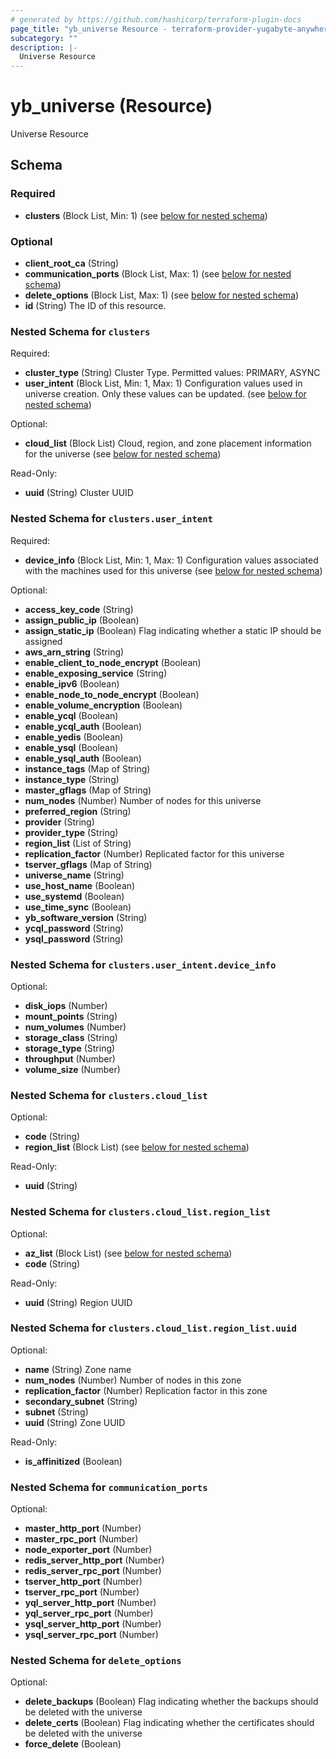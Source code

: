 ```yaml
---
# generated by https://github.com/hashicorp/terraform-plugin-docs
page_title: "yb_universe Resource - terraform-provider-yugabyte-anywhere"
subcategory: ""
description: |-
  Universe Resource
---
```


# yb_universe (Resource)

Universe Resource



<!-- schema generated by tfplugindocs -->
## Schema

### Required

- **clusters** (Block List, Min: 1) (see [below for nested schema](#nestedblock--clusters))

### Optional

- **client_root_ca** (String)
- **communication_ports** (Block List, Max: 1) (see [below for nested schema](#nestedblock--communication_ports))
- **delete_options** (Block List, Max: 1) (see [below for nested schema](#nestedblock--delete_options))
- **id** (String) The ID of this resource.

<a id="nestedblock--clusters"></a>
### Nested Schema for `clusters`

Required:

- **cluster_type** (String) Cluster Type. Permitted values: PRIMARY, ASYNC
- **user_intent** (Block List, Min: 1, Max: 1) Configuration values used in universe creation. Only these values can be updated. (see [below for nested schema](#nestedblock--clusters--user_intent))

Optional:

- **cloud_list** (Block List) Cloud, region, and zone placement information for the universe (see [below for nested schema](#nestedblock--clusters--cloud_list))

Read-Only:

- **uuid** (String) Cluster UUID

<a id="nestedblock--clusters--user_intent"></a>
### Nested Schema for `clusters.user_intent`

Required:

- **device_info** (Block List, Min: 1, Max: 1) Configuration values associated with the machines used for this universe (see [below for nested schema](#nestedblock--clusters--user_intent--device_info))

Optional:

- **access_key_code** (String)
- **assign_public_ip** (Boolean)
- **assign_static_ip** (Boolean) Flag indicating whether a static IP should be assigned
- **aws_arn_string** (String)
- **enable_client_to_node_encrypt** (Boolean)
- **enable_exposing_service** (String)
- **enable_ipv6** (Boolean)
- **enable_node_to_node_encrypt** (Boolean)
- **enable_volume_encryption** (Boolean)
- **enable_ycql** (Boolean)
- **enable_ycql_auth** (Boolean)
- **enable_yedis** (Boolean)
- **enable_ysql** (Boolean)
- **enable_ysql_auth** (Boolean)
- **instance_tags** (Map of String)
- **instance_type** (String)
- **master_gflags** (Map of String)
- **num_nodes** (Number) Number of nodes for this universe
- **preferred_region** (String)
- **provider** (String)
- **provider_type** (String)
- **region_list** (List of String)
- **replication_factor** (Number) Replicated factor for this universe
- **tserver_gflags** (Map of String)
- **universe_name** (String)
- **use_host_name** (Boolean)
- **use_systemd** (Boolean)
- **use_time_sync** (Boolean)
- **yb_software_version** (String)
- **ycql_password** (String)
- **ysql_password** (String)

<a id="nestedblock--clusters--user_intent--device_info"></a>
### Nested Schema for `clusters.user_intent.device_info`

Optional:

- **disk_iops** (Number)
- **mount_points** (String)
- **num_volumes** (Number)
- **storage_class** (String)
- **storage_type** (String)
- **throughput** (Number)
- **volume_size** (Number)



<a id="nestedblock--clusters--cloud_list"></a>
### Nested Schema for `clusters.cloud_list`

Optional:

- **code** (String)
- **region_list** (Block List) (see [below for nested schema](#nestedblock--clusters--cloud_list--region_list))

Read-Only:

- **uuid** (String)

<a id="nestedblock--clusters--cloud_list--region_list"></a>
### Nested Schema for `clusters.cloud_list.region_list`

Optional:

- **az_list** (Block List) (see [below for nested schema](#nestedblock--clusters--cloud_list--region_list--az_list))
- **code** (String)

Read-Only:

- **uuid** (String) Region UUID

<a id="nestedblock--clusters--cloud_list--region_list--az_list"></a>
### Nested Schema for `clusters.cloud_list.region_list.uuid`

Optional:

- **name** (String) Zone name
- **num_nodes** (Number) Number of nodes in this zone
- **replication_factor** (Number) Replication factor in this zone
- **secondary_subnet** (String)
- **subnet** (String)
- **uuid** (String) Zone UUID

Read-Only:

- **is_affinitized** (Boolean)





<a id="nestedblock--communication_ports"></a>
### Nested Schema for `communication_ports`

Optional:

- **master_http_port** (Number)
- **master_rpc_port** (Number)
- **node_exporter_port** (Number)
- **redis_server_http_port** (Number)
- **redis_server_rpc_port** (Number)
- **tserver_http_port** (Number)
- **tserver_rpc_port** (Number)
- **yql_server_http_port** (Number)
- **yql_server_rpc_port** (Number)
- **ysql_server_http_port** (Number)
- **ysql_server_rpc_port** (Number)


<a id="nestedblock--delete_options"></a>
### Nested Schema for `delete_options`

Optional:

- **delete_backups** (Boolean) Flag indicating whether the backups should be deleted with the universe
- **delete_certs** (Boolean) Flag indicating whether the certificates should be deleted with the universe
- **force_delete** (Boolean)


